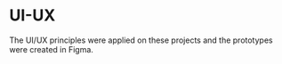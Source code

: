 # UI-UX
<p>The UI/UX principles were applied on these projects and the prototypes were created in Figma. </p>
